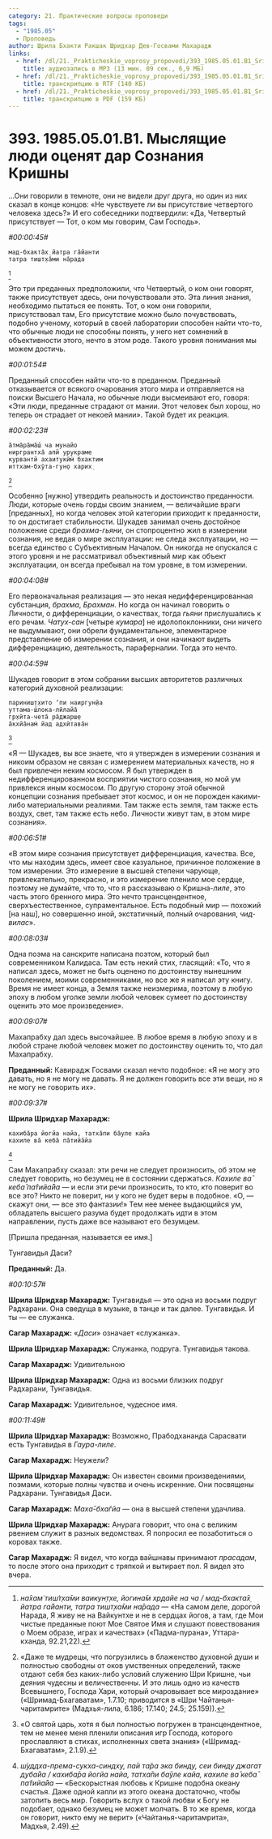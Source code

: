 ```yaml
---
category: 21. Практические вопросы проповеди
tags:
  - "1985.05"
  - Проповедь
author: Шрила Бхакти Ракшак Шридхар Дев-Госвами Махарадж
links:
  - href: /dl/21._Prakticheskie_voprosy_propovedi/393_1985.05.01.B1_SridharMj_Myslyawiye_lyudi_ocenyat_dar_Soznaniya_Krishny.mp3
    title: аудиозапись в MP3 (13 мин. 09 сек., 6,9 МБ)
  - href: /dl/21._Prakticheskie_voprosy_propovedi/393_1985.05.01.B1_SridharMj_Myslyawiye_lyudi_ocenyat_dar_Soznaniya_Krishny.rtf
    title: транскрипцию в RTF (140 КБ)
  - href: /dl/21._Prakticheskie_voprosy_propovedi/393_1985.05.01.B1_SridharMj_Myslyawiye_lyudi_ocenyat_dar_Soznaniya_Krishny.pdf
    title: транскрипцию в PDF (159 КБ)
---
```


# 393. 1985.05.01.B1. Мыслящие люди оценят дар Сознания Кришны

…Они говорили в темноте, они не видели друг друга, но один из них сказал в конце концов: «Не чувствуете ли вы присутствие четвертого человека здесь?» И его собеседники подтвердили: «Да, Четвертый присутствует — Тот, о ком мы говорим, Сам Господь».

*#00:00:45#*

    мад-бхакта̄х̣ йатра га̄йанти
    татра тишт̣ха̄ми на̄рада
[^_ftn1]

Это три преданных предположили, что Четвертый, о ком они говорят, также присутствует здесь, они почувствовали это. Эта линия знания, необходимо пытаться ее понять. Тот, о ком они говорили, присутствовал там, Его присутствие можно было почувствовать, подобно ученому, который в своей лаборатории способен найти что-то, что обычные люди не способны понять, у него нет сомнений в объективности этого, нечто в этом роде. Такого уровня понимания мы можем достичь.

*#00:01:54#*

Преданный способен найти что-то в преданном. Преданный отказывается от всякого очарования этого мира и отправляется на поиски Высшего Начала, но обычные люди высмеивают его, говоря: «Эти люди, преданные страдают от мании. Этот человек был хорош, но теперь он страдает от некоей мании». Такой будет их реакция.

*#00:02:23#*

    а̄тма̄ра̄ма̄ш́ ча мунайо
    ниргрантха̄ апй урукраме
    курвантй ахаитукӣм̇ бхактим
    иттхам-бхӯта-гун̣о харих̣
[^_ftn2]

Особенно [нужно] утвердить реальность и достоинство преданности. Люди, которые очень горды своим знанием, — величайшие враги [преданных], но когда человек этой категории приходит к преданности, то он достигает стабильности. Шукадев занимал очень достойное положение среди *брахма-гьяни*, он стопроцентно жил в измерении сознания, не ведая о мире эксплуатации: не следа эксплуатации, но — всегда единство с Субъективным Началом. Он никогда не опускался с этого уровня и не рассматривал объективный мир как объект эксплуатации, он всегда пребывал на том уровне, в том измерении.

*#00:04:08#*

Его первоначальная реализация — это некая недифференцированная субстанция, *брахма*, *Брахман*. Но когда он начинал говорить о Личности, о дифференциации, о качествах, тогда *гьяни* прислушались к его речам. *Чатух-сан* [четыре *кумара*] не идолопоклонники, они ничего не выдумывают, они обрели фундаментальное, элементарное представление об измерении сознания, и они начинают видеть дифференциацию, деятельность, параферналии. Тогда это нечто.

*#00:04:59#*

Шукадев говорит в этом собрании высших авторитетов различных категорий духовной реализации:

    париниш̣т̣хито ‘пи наиргун̣йа
    уттама-ш́лока-лӣлайа̄
    гр̣хӣта-чета̄ ра̄джарш̣е
    а̄кхйа̄нам̇ йад адхӣтава̄н
[^_ftn3]

«Я — Шукадев, вы все знаете, что я утвержден в измерении сознания и никоим образом не связан с измерением материальных качеств, но я был привлечен неким космосом. Я был утвержден в недифференцированном восприятии чистого сознания, но мой ум привлекся иным космосом. По другую сторону этой обычной концепции сознания пребывает этот космос, и он не порожден какими-либо материальными реалиями. Там также есть земля, там также есть воздух, свет, там также есть небо. Личности живут там, в этом мире сознания».

*#00:06:51#*

«В этом мире сознания присутствует дифференциация, качества. Все, что мы находим здесь, имеет свое казуальное, причинное положение в том измерении. Это измерение в высшей степени чарующе, привлекательно, прекрасно, и это измерение пленило мое сердце, поэтому не думайте, что то, что я рассказываю о Кришна-*лиле*, это часть этого бренного мира. Это нечто трансцендентное, сверхъестественное, супраментальное. Есть подобный мир — похожий [на наш], но совершенно иной, экстатичный, полный очарования, *чид-вилас*».

*#00:08:03#*

Одна поэма на санскрите написана поэтом, который был современником Калидаса. Там есть некий стих, гласящий: «То, что я написал здесь, может не быть оценено по достоинству нынешним поколением, моими современниками, но все же я написал эту книгу. Время не имеет конца, а Земля также неизмерима, поэтому в любую эпоху в любом уголке земли любой человек сумеет по достоинству оценить это мое произведение».

*#00:09:07#*

Махапрабху дал здесь высочайшее. В любое время в любую эпоху и в любой стране любой человек может по достоинству оценить то, что дал Махапрабху.

**Преданный:** Кавирадж Госвами сказал нечто подобное: «Я не могу это давать, но я не могу не давать. Я не должен говорить все эти вещи, но я не могу не говорить их».

*#00:09:37#*

**Шрила Шридхар Махарадж:**

    кахиба̄ра йогйа найа, татха̄пи ба̄уле кайа
    кахиле ва̄ кеба̄ па̄тийа̄йа
[^_ftn4]

Сам Махапрабху сказал: эти речи не следует произносить, об этом не следует говорить, но безумец не в состоянии сдержаться. *Кахиле ва̄ кеба̄ па̄тийа̄йа* — и если эти речи произносить, то кто, кто поверит во все это? Никто не поверит, ни у кого не будет веры в подобное. «О, — скажут они, — все это фантазии!» Тем нее менее выдающийся ум, обладатель высшего разума будет продолжать идти в этом направлении, пусть даже все называют его безумцем.

[Пришла преданная, называется ее имя.]

Тунгавидья Даси?

**Преданный:** Да.

*#00:10:57#*

**Шрила Шридхар Махарадж:** Тунгавидья — это одна из восьми подруг Радхарани. Она сведуща в музыке, в танце и так далее. Тунгавидья. И ты — ее служанка.

**Сагар Махарадж:** «*Даси*» означает «служанка».

**Шрила Шридхар Махарадж:** Служанка, подруга. Тунгавидья такова.

**Сагар Махарадж:** Удивительною

**Шрила Шридхар Махарадж:** Одна из восьми близких подруг Радхарани, Тунгавидья.

**Сагар Махарадж:** Удивительное, чудесное имя.

*#00:11:49#*

**Шрила Шридхар Махарадж:** Возможно, Прабодхананда Сарасвати есть Тунгавидья в *Гаура-лиле*.

**Сагар Махарадж:** Неужели?

**Шрила Шридхар Махарадж:** Он известен своими произведениями, поэмами, которые полны чувства и очень искренние. Они посвящены Радхарани. Тунгавидья Даси.

**Сагар Махарадж:** *Маха̄-бха̄гйа* — она в высшей степени удачлива.

**Шрила Шридхар Махарадж:** Анурага говорит, что она с великим рвением служит в разных ведомствах. Я попросил ее позаботиться о коровах также.

**Сагар Махарадж:** Я видел, что когда вайшнавы принимают *прасадам*, то после этого она приходит с тряпкой и вытирает пол. Я видел это вчера.



[^_ftn1]: *на̄хам̇ тиш́т̣ха̄ми ваикун̣т̣хе, йогина̄м хр̣дайе на ча / мад-бхакта̄х̣ йатра га̄йанти, татра тишт̣ха̄ми на̄рада* — «На самом деле, дорогой Нарада, Я живу не на Вайкунтхе и не в сердцах йогов, а там, где Мои чистые преданные поют Мое Святое Имя и слушают повествования о Моем образе, играх и качествах» («Падма-пурана», Уттара-кханда, 92.21,22).

[^_ftn2]: «Даже те мудрецы, что погрузились в блаженство духовной души и полностью свободны от оков умственных определений, также отдают себя без каких-либо условий служению Шри Кришне, чьи деяния чудесны и величественны. И это лишь одно из качеств Всевышнего, Господа Хари, который очаровывает все мироздание» («Шримад-Бхагаватам», 1.7.10; приводится в «Шри Чайтанья-чаритамрите» (Мадхья-лила, 6.186; 17.140; 24.5; 25.159)).

[^_ftn3]: «О святой царь, хотя я был полностью погружен в трансцендентное, тем не менее меня пленили описания игр Господа, которого прославляют в стихах, исполненных света знания» («Шримад-Бхагаватам», 2.1.9).

[^_ftn4]: *ш́уддха-према-сукха-синдху, па̄и та̄ра эка бинду, сеи бинду джагат д̣уба̄йа / кахиба̄ра йогйа найа, татха̄пи ба̄уле кайа, кахиле ва̄ кеба̄ па̄тийа̄йа* — «Бескорыстная любовь к Кришне подобна океану счастья. Даже одной капли из этого океана достаточно, чтобы затопить весь мир. Говорить вслух о такой любви к Богу не подобает, однако безумец не может молчать. В то же время, когда он говорит, никто ему не верит» («Чайтанья-чаритамрита», Мадхья, 2.49).


